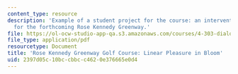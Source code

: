 ```yaml
---
content_type: resource
description: 'Example of a student project for the course: an intervention proposed
  for the forthcoming Rose Kennedy Greenway.'
file: https://ol-ocw-studio-app-qa.s3.amazonaws.com/courses/4-303-dialogue-in-art-architecture-and-urbanism-fall-2003/2397d05c10bccbbcc4620e376665e0d4_rossstephen.pdf
file_type: application/pdf
resourcetype: Document
title: 'Rose Kennedy Greenway Golf Course: Linear Pleasure in Bloom'
uid: 2397d05c-10bc-cbbc-c462-0e376665e0d4
---
```

